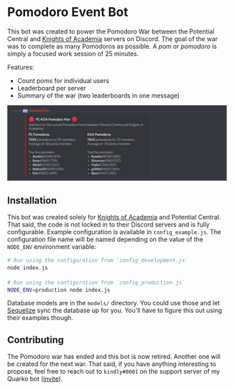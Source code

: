 # Pomodoro Event Bot

This bot was created to power the Pomodoro War between the Potential Central and [Knights of Academia](https://knightsofacademia.org/) servers on Discord. The goal of the war was to complete as many Pomodoros as possible. A _pom_ or _pomodoro_ is simply a focused work session of 25 minutes.

Features:

-   Count poms for individual users
-   Leaderboard per server
-   Summary of the war (two leaderboards in one message)

![Screenshot](screenshot.png)

## Installation

This bot was created solely for [Knights of Academia](https://knightsofacademia.org/) and Potential Central. That said, the code is not locked in to their Discord servers and is fully configurable. Example configuration is available in `config_example.js`. The configuration file name will be named depending on the value of the `NODE_ENV` environment variable:

```bash
# Run using the configuration from `config_development.js`
node index.js

# Run using the configuration from `config_production.js`
NODE_ENV=production node index.js
```

Database models are in the `models/` directory. You could use those and let [Sequelize](http://docs.sequelizejs.com/) sync the database up for you. You'll have to figure this out using their examples though.

## Contributing

The Pomodoro war has ended and this bot is now retired. Another one will be created for the next war. That said, if you have anything interesting to propose, feel free to reach out to `kindly#0001` on the support server of my Quarko bot ([invite](https://discord.gg/wmA6Bzf)).
